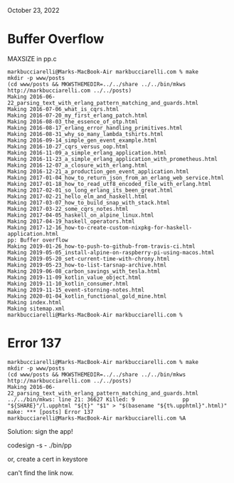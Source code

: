 October 23, 2022

Buffer Overflow
==============================

MAXSIZE in pp.c


    markbucciarelli@Marks-MacBook-Air markbucciarelli.com % make
    mkdir -p www/posts
    (cd www/posts && MKWSTHEMEDIR=../../share ../../bin/mkws http://markbucciarelli.com ../../posts)
    Making 2016-06-22_parsing_text_with_erlang_pattern_matching_and_guards.html
    Making 2016-07-06_what_is_cqrs.html
    Making 2016-07-20_my_first_erlang_patch.html
    Making 2016-08-03_the_essence_of_otp.html
    Making 2016-08-17_erlang_error_handling_primitives.html
    Making 2016-08-31_why_so_many_lambda_tshirts.html
    Making 2016-09-14_simple_gen_event_example.html
    Making 2016-10-27_cqrs_versus_oop.html
    Making 2016-11-09_a_simple_erlang_application.html
    Making 2016-11-23_a_simple_erlang_application_with_prometheus.html
    Making 2016-12-07_a_closure_with_erlang.html
    Making 2016-12-21_a_production_gen_event_application.html
    Making 2017-01-04_how_to_return_json_from_an_erlang_web_service.html
    Making 2017-01-18_how_to_read_utf8_encoded_file_with_erlang.html
    Making 2017-02-01_so_long_erlang_its_been_great.html
    Making 2017-02-21_hello_elm_and_haskell.html
    Making 2017-03-07_how_to_build_snap_with_stack.html
    Making 2017-03-22_some_cqrs_notes.html
    Making 2017-04-05_haskell_on_alpine_linux.html
    Making 2017-04-19_haskell_operators.html
    Making 2017-12-16_how-to-create-custom-nixpkg-for-haskell-application.html
    pp: Buffer overflow
    Making 2019-01-26_how-to-push-to-github-from-travis-ci.html
    Making 2019-05-05_install-alpine-on-raspberry-pi-using-macos.html
    Making 2019-05-20_set-current-time-with-chrony.html
    Making 2019-05-23_how-to-list-tarsnap-archive.html
    Making 2019-06-08_carbon_savings_with_tesla.html
    Making 2019-11-09_kotlin_value_object.html
    Making 2019-11-10_kotlin_consumer.html
    Making 2019-11-15_event-storning-notes.html
    Making 2020-01-04_kotlin_functional_gold_mine.html
    Making index.html
    Making sitemap.xml
    markbucciarelli@Marks-MacBook-Air markbucciarelli.com %






Error 137
===========================


    markbucciarelli@Marks-MacBook-Air markbucciarelli.com % make 
    mkdir -p www/posts
    (cd www/posts && MKWSTHEMEDIR=../../share ../../bin/mkws http://markbucciarelli.com ../../posts)
    Making 2016-06-22_parsing_text_with_erlang_pattern_matching_and_guards.html
    ../../bin/mkws: line 21: 36627 Killed: 9               pp "${SHARE}"/l.upphtml "${t}" "$1" > "$(basename "${t%.upphtml}".html)"
    make: *** [posts] Error 137
    markbucciarelli@Marks-MacBook-Air markbucciarelli.com %A

Solution: sign the app!

codesign -s - ./bin/pp

or, create a cert in keystore

can't find the link now.
